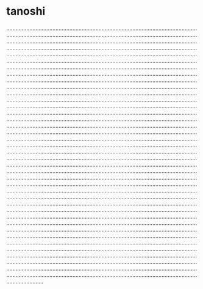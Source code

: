 # tanoshi

............................................................................................................................................................................................................................................................................................................................................................................................................................................................................................................................................................................................................................................................................................................................................................................................................................................................................................................................................................................................................................................................................................................................................................................................................................................................................................................................................................................................................................................................................................................................................................................................................................................................................................................................................................................................................................................................................................................................................................................................................................................................................................................................................................................................................................................................................................................................................................................................................................................................................................................................................................................................................................................................................................................................................................................................................................................................................................................................................................................................................................................................................................................................................................................................................................................................................................................................................................................................................................................................................................................................................................................................................................................................................................................................................................................................................................................................................................................................................................................................................................................................................................................................................................................................................................................................................................................................................................................................................................................................................................................................................................................................................................................................................................................................................................................................................................................................................................................................................................................................................................................................